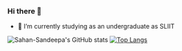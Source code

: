 ### Hi there 👋


<!-- **Sahan-Sandeepa/Sahan-Sandeepa** is a ✨ _special_ ✨ repository because its `README.md` (this file) appears on your GitHub profile.

Here are some ideas to get you started:

- 🔭 I’m currently working on ... -->
- 🌱 I’m currently studying as an undergraduate as SLIIT
<!-- - 👯 I’m looking to collaborate on ...
- 🤔 I’m looking for help with ...
- 💬 Ask me about ...
- 📫 How to reach me: ...
- 😄 Pronouns: ...
- ⚡ Fun fact: ... -->
<!-- [![Top Langs](https://github-readme-stats.vercel.app/api/top-langs/?username=Sahan-Sandeepa&size_weight=0.5&count_weight=0.5)](https://github.com/Sahan-Sandeepa/github-readme-stats) -->
![Sahan-Sandeepa's GitHub stats](https://github-readme-stats.vercel.app/api?username=Sahan-Sandeepa&show_icons=true&theme=radical&rank_icon=github&bg_color=fffefe&text_color=434d58&icon_color=4c71f2&ring_color=4c71f2)
[![Top Langs](https://github-readme-stats.vercel.app/api/top-langs/?username=Sahan-Sandeepa&layout=compact)](https://github.com/Sahan-Sandeepa/github-readme-stats)


